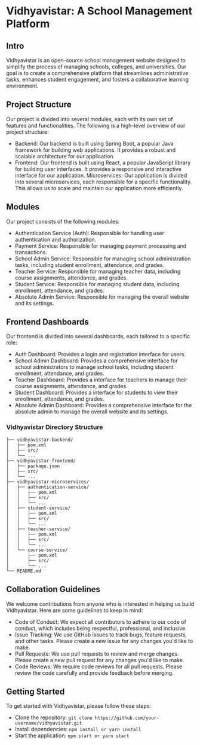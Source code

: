 # Vidhyavistar: A School Management Platform

## Intro
Vidhyavistar is an open-source school management website designed to simplify the process of managing schools, colleges, and universities. Our goal is to create a comprehensive platform that streamlines administrative tasks, enhances student engagement, and fosters a collaborative learning environment.

## Project Structure
Our project is divided into several modules, each with its own set of features and functionalities. The following is a high-level overview of our project structure:

- Backend: Our backend is built using Spring Boot, a popular Java framework for building web applications. It provides a robust and scalable architecture for our application.
- Frontend: Our frontend is built using React, a popular JavaScript library for building user interfaces. It provides a responsive and interactive interface for our application.
Microservices: Our application is divided into several microservices, each responsible for a specific functionality. This allows us to scale and maintain our application more efficiently.

## Modules
Our project consists of the following modules:

- Authentication Service (Auth): Responsible for handling user authentication and authorization.
- Payment Service: Responsible for managing payment processing and transactions.
- School Admin Service: Responsible for managing school administration tasks, including student enrollment, attendance, and grades.
- Teacher Service: Responsible for managing teacher data, including course assignments, attendance, and grades.
- Student Service: Responsible for managing student data, including enrollment, attendance, and grades.
- Absolute Admin Service: Responsible for managing the overall website and its settings.

## Frontend Dashboards
Our frontend is divided into several dashboards, each tailored to a specific role:

- Auth Dashboard: Provides a login and registration interface for users.
- School Admin Dashboard: Provides a comprehensive interface for school administrators to manage school tasks, including student enrollment, attendance, and grades.
- Teacher Dashboard: Provides a interface for teachers to manage their course assignments, attendance, and grades.
- Student Dashboard: Provides a interface for students to view their enrollment, attendance, and grades.
- Absolute Admin Dashboard: Provides a comprehensive interface for the absolute admin to manage the overall website and its settings.

### Vidhyavistar Directory Structure
```vidhyavistar/
├── vidhyavistar-backend/
│   ├── pom.xml
│   ├── src/
│   └── ...
├── vidhyavistar-frontend/
│   ├── package.json
│   ├── src/
│   └── ...
├── vidhyavistar-microservices/
│   ├── authentication-service/
│   │   ├── pom.xml
│   │   ├── src/
│   │   └── ...
│   ├── student-service/
│   │   ├── pom.xml
│   │   ├── src/
│   │   └── ...
│   ├── teacher-service/
│   │   ├── pom.xml
│   │   ├── src/
│   │   └── ...
│   └── course-service/
│       ├── pom.xml
│       ├── src/
│       └── ...
└── README.md
```


## Collaboration Guidelines
We welcome contributions from anyone who is interested in helping us build Vidhyavistar. Here are some guidelines to keep in mind:

- Code of Conduct: We expect all contributors to adhere to our code of conduct, which includes being respectful, professional, and inclusive.
- Issue Tracking: We use GitHub issues to track bugs, feature requests, and other tasks. Please create a new issue for any changes you'd like to make.
- Pull Requests: We use pull requests to review and merge changes. Please create a new pull request for any changes you'd like to make.
- Code Reviews: We require code reviews for all pull requests. Please review the code carefully and provide feedback before merging.

## Getting Started
To get started with Vidhyavistar, please follow these steps:

- Clone the repository: `git clone https://github.com/your-username/vidhyavistar.git`
- Install dependencies: `npm install or yarn install`
- Start the application: `npm start or yarn start`
